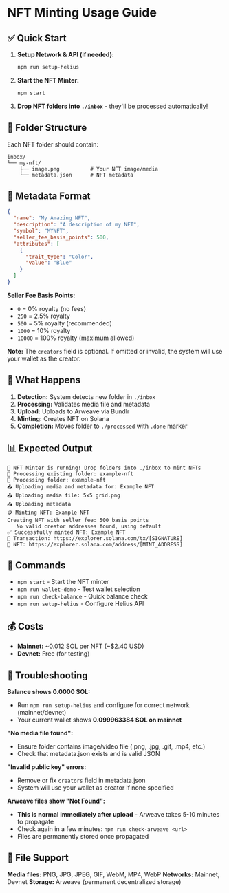# NFT Minting Usage Guide

## ✅ Quick Start

1. **Setup Network & API (if needed):**
   ```bash
   npm run setup-helius
   ```

2. **Start the NFT Minter:**
   ```bash
   npm start
   ```

3. **Drop NFT folders into `./inbox`** - they'll be processed automatically!

## 📁 Folder Structure

Each NFT folder should contain:
```
inbox/
└── my-nft/
    ├── image.png          # Your NFT image/media
    └── metadata.json      # NFT metadata
```

## 📝 Metadata Format

```json
{
  "name": "My Amazing NFT",
  "description": "A description of my NFT",
  "symbol": "MYNFT",
  "seller_fee_basis_points": 500,
  "attributes": [
    {
      "trait_type": "Color",
      "value": "Blue"
    }
  ]
}
```

**Seller Fee Basis Points:**
- `0` = 0% royalty (no fees)
- `250` = 2.5% royalty  
- `500` = 5% royalty (recommended)
- `1000` = 10% royalty
- `10000` = 100% royalty (maximum allowed)

**Note:** The `creators` field is optional. If omitted or invalid, the system will use your wallet as the creator.

## 🎯 What Happens

1. **Detection:** System detects new folder in `./inbox`
2. **Processing:** Validates media file and metadata
3. **Upload:** Uploads to Arweave via Bundlr
4. **Minting:** Creates NFT on Solana
5. **Completion:** Moves folder to `./processed` with `.done` marker

## 📊 Expected Output

```
🎉 NFT Minter is running! Drop folders into ./inbox to mint NFTs
📁 Processing existing folder: example-nft
🔄 Processing folder: example-nft
📤 Uploading media and metadata for: Example NFT
📤 Uploading media file: 5x5 grid.png
📤 Uploading metadata
🪙 Minting NFT: Example NFT
Creating NFT with seller fee: 500 basis points
   No valid creator addresses found, using default
✅ Successfully minted NFT: Example NFT
🔗 Transaction: https://explorer.solana.com/tx/[SIGNATURE]
🎨 NFT: https://explorer.solana.com/address/[MINT_ADDRESS]
```

## 🔧 Commands

- `npm start` - Start the NFT minter
- `npm run wallet-demo` - Test wallet selection
- `npm run check-balance` - Quick balance check
- `npm run setup-helius` - Configure Helius API

## 💰 Costs

- **Mainnet:** ~0.012 SOL per NFT (~$2.40 USD)
- **Devnet:** Free (for testing)

## 🚨 Troubleshooting

**Balance shows 0.0000 SOL:**
- Run `npm run setup-helius` and configure for correct network (mainnet/devnet)
- Your current wallet shows **0.099963384 SOL on mainnet**

**"No media file found":**
- Ensure folder contains image/video file (.png, .jpg, .gif, .mp4, etc.)
- Check that metadata.json exists and is valid JSON

**"Invalid public key" errors:**
- Remove or fix `creators` field in metadata.json
- System will use your wallet as creator if none specified

**Arweave files show "Not Found":**
- **This is normal immediately after upload** - Arweave takes 5-10 minutes to propagate
- Check again in a few minutes: `npm run check-arweave <url>`
- Files are permanently stored once propagated

## 📂 File Support

**Media files:** PNG, JPG, JPEG, GIF, WebM, MP4, WebP
**Networks:** Mainnet, Devnet
**Storage:** Arweave (permanent decentralized storage)